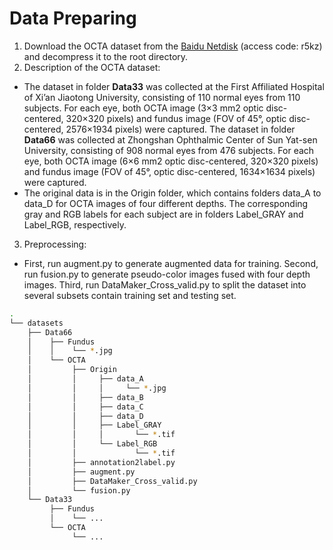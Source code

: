 # Data Preparing

1. Download the OCTA dataset from the [Baidu Netdisk](https://pan.baidu.com/s/1F04DSao6tLhbB5h5pUQqcQ?pwd=r5kz) (access code: r5kz) and decompress it to the root directory.
2. Description of the OCTA dataset:
* The dataset in folder **Data33** was collected at the First Affiliated Hospital of Xi’an Jiaotong University, consisting of 110 normal eyes from 110 subjects. For each eye, both OCTA image (3×3 mm2 optic disc-centered, 320×320 pixels) and fundus image (FOV of 45°, optic disc-centered, 2576×1934 pixels) were captured. The dataset in folder **Data66** was collected at Zhongshan Ophthalmic Center of Sun Yat-sen University, consisting of 908 normal eyes from 476 subjects. For each eye, both OCTA image (6×6 mm2 optic disc-centered, 320×320 pixels) and fundus image (FOV of 45°, optic disc-centered, 1634×1634 pixels) were captured. 
* The original data is in the Origin folder, which contains folders data_A to data_D for OCTA images of four different depths. The corresponding gray and RGB labels for each subject are in folders Label_GRAY and Label_RGB, respectively.
3. Preprocessing:
* First, run augment.py to generate augmented data for training. Second, run fusion.py to generate pseudo-color images fused with four depth images. Third, run DataMaker_Cross_valid.py to split the dataset into several subsets contain training set and testing set.

```bash
.
└── datasets
    ├── Data66
    │    ├── Fundus
    │    │    └── *.jpg
    │    └── OCTA
    │         ├── Origin     
    │         │     ├── data_A
    │         │     │     └── *.jpg
    │         │     ├── data_B
    │         │     ├── data_C
    │         │     ├── data_D
    │         │     ├── Label_GRAY
    │         │     │       └── *.tif
    │         │     └── Label_RGB
    │         │             └── *.tif
    │         ├── annotation2label.py
    │         ├── augment.py
    │         ├── DataMaker_Cross_valid.py
    │         └── fusion.py
    └── Data33
         ├── Fundus
         │    └── ...
         └── OCTA
              └── ...
```

